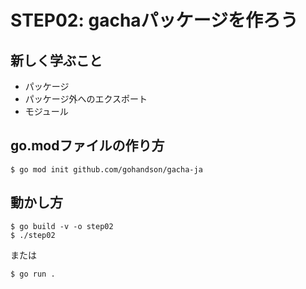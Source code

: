 # STEP02: gachaパッケージを作ろう

## 新しく学ぶこと

* パッケージ
* パッケージ外へのエクスポート
* モジュール

## go.modファイルの作り方

```
$ go mod init github.com/gohandson/gacha-ja
```

## 動かし方

```
$ go build -v -o step02
$ ./step02
```

または

```
$ go run .
```

